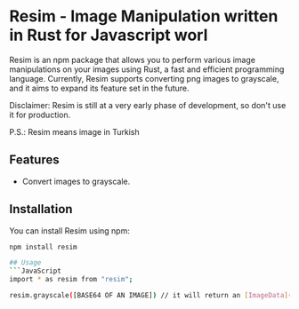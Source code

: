 # Resim - Image Manipulation written in Rust for Javascript worl

Resim is an npm package that allows you to perform various image manipulations on your images using Rust, a fast and efficient programming language. Currently, Resim supports converting png images to grayscale, and it aims to expand its feature set in the future.

Disclaimer: Resim is still at a very early phase of development, so don't use it for production.

P.S.: Resim means image in Turkish

## Features

- Convert images to grayscale.

## Installation

You can install Resim using npm:

```bash
npm install resim

## Usage
```JavaScript
import * as resim from "resim";

resim.grayscale([BASE64 OF AN IMAGE]) // it will return an [ImageData](https://developer.mozilla.org/en-US/docs/Web/API/ImageData/ImageData)

